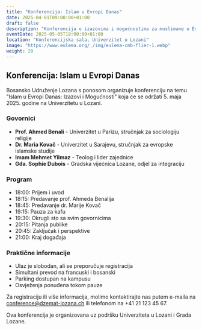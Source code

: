 ```yaml
---
title: "Konferencija: Islam u Evropi Danas"
date: 2025-04-01T09:00:00+01:00
draft: false
description: "Konferencija o izazovima i mogućnostima za muslimane u Evropi danas."
eventDate: 2025-05-05T18:00:00+01:00
location: "Konferencijska sala, Univerzitet u Lozani"
image: "https://www.eulema.org/_/img/eulema-cmb-flier-1.webp"
weight: 20
---
```


## Konferencija: Islam u Evropi Danas

Bosansko Udruženje Lozana s ponosom organizuje konferenciju na temu "Islam u Evropi Danas: Izazovi i Mogućnosti" koja će se održati 5. maja 2025. godine na Univerzitetu u Lozani.

### Govornici

- **Prof. Ahmed Benali** - Univerzitet u Parizu, stručnjak za sociologiju religije
- **Dr. Maria Kovač** - Univerzitet u Sarajevu, stručnjak za evropske islamske studije
- **Imam Mehmet Yilmaz** - Teolog i lider zajednice
- **Gđa. Sophie Dubois** - Gradska vijećnica Lozane, odjel za integraciju

### Program

- 18:00: Prijem i uvod
- 18:15: Predavanje prof. Ahmeda Benalija
- 18:45: Predavanje dr. Marije Kovač
- 19:15: Pauza za kafu
- 19:30: Okrugli sto sa svim govornicima
- 20:15: Pitanja publike
- 20:45: Zaključak i perspektive
- 21:00: Kraj događaja

### Praktične informacije

- Ulaz je slobodan, ali se preporučuje registracija
- Simultani prevod na francuski i bosanski
- Parking dostupan na kampusu
- Osvježenja ponuđena tokom pauze

Za registraciju ili više informacija, molimo kontaktirajte nas putem e-maila na conference@dzemat-lozana.ch ili telefonom na +41 21 123 45 67.

Ova konferencija je organizovana uz podršku Univerziteta u Lozani i Grada Lozane.